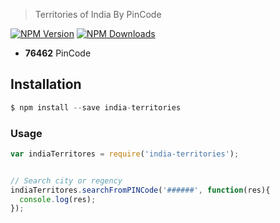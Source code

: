 

> Territories of India By PinCode 

[![NPM Version](https://img.shields.io/npm/v/india-territories.svg?maxAge=2592000)](https://www.npmjs.com/package/india-territories)
[![NPM Downloads](https://img.shields.io/npm/dt/india-territories.svg?maxAge=2592000)](https://www.npmjs.com/package/india-territories)

- **76462** PinCode 


## Installation

```js
$ npm install --save india-territories
```

### Usage

```js
var indiaTerritores = require('india-territories');


// Search city or regency
indiaTerritores.searchFromPINCode('######', function(res){
  console.log(res);
});

